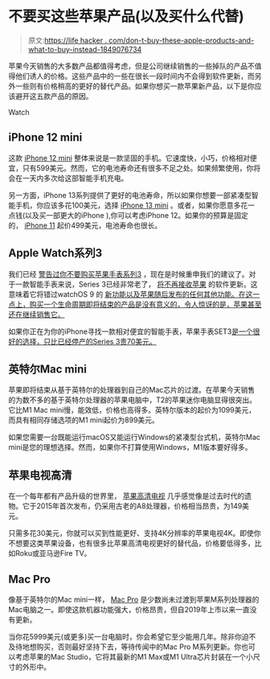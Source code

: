 # 不要买这些苹果产品(以及买什么代替)

> 原文:[https://life hacker . com/don-t-buy-these-apple-products-and-what-to-buy-instead-1849076734](https://lifehacker.com/don-t-buy-these-apple-products-and-what-to-buy-instead-1849076734)

苹果今天销售的大多数产品都值得考虑，但是公司继续销售的一些掉队的产品不值得他们诱人的价格。这些产品中的一些在很长一段时间内不会得到软件更新，而另外一些则有价格稍高的更好的替代产品。如果你想买一款苹果新产品，以下是你应该避开这五款产品的原因。

Watch

## **iPhone 12 mini**

这款 [iPhone 12 mini](https://www.apple.com/shop/buy-iphone/iphone-12) 整体来说是一款坚固的手机。它速度快，小巧，价格相对便宜，只有599美元。然而，它的电池寿命还有很多不足之处。如果频繁使用，你将会在一天内多次给这部智能手机充电。

另一方面，iPhone 13系列提供了更好的电池寿命，所以如果你想要一部紧凑型智能手机，你应该多花100美元，选择 [iPhone 13 mini](https://www.apple.com/shop/buy-iphone/iphone-13) 。或者，如果你愿意多花一点钱(以及买一部更大的iPhone ),你可以考虑iPhone 12。如果你的预算是固定的， [iPhone 11](https://www.apple.com/shop/buy-iphone/iphone-11) 起价499美元，电池寿命也很长。

## **Apple Watch系列3**

我们已经 [警告过你不要购买苹果手表系列3](https://lifehacker.com/dont-buy-an-apple-watch-series-3-and-what-to-buy-inste-1848794906) ，现在是时候重申我们的建议了。对于一款智能手表来说，Series 3已经非常老了， [将不再接收苹果](https://www.apple.com/apple-watch-se/) 的软件更新。这意味着它将错过watchOS 9 的 [新功能以及苹果随后发布的任何其他功能。在这一点上，购买一个生命周期即将结束的产品是没有意义的，令人惊讶的是，苹果甚至还在继续销售它。](https://lifehacker.com/the-best-new-features-in-watchos-9-1849027953)

如果你正在为你的iPhone寻找一款相对便宜的智能手表，苹果手表SET3[是一个很好的选择，只比已经停产的Series 3贵70美元。](https://www.apple.com/apple-watch-se/)

## **英特尔Mac mini**

苹果即将结束从基于英特尔的处理器到自己的Mac芯片的过渡。在苹果今天销售的为数不多的基于英特尔处理器的苹果电脑中，T2的苹果迷你电脑显得很突出。它比M1 Mac mini慢，能效低，价格也高得多。英特尔版本的起价为1099美元，而具有相同存储选项的M1 mini起价为899美元。

如果您需要一台既能运行macOS又能运行Windows的紧凑型台式机，英特尔Mac mini是您的理想选择。然而，如果你不打算使用Windows，M1版本要好得多。

## **苹果电视高清**

在一个每年都有产品升级的世界里， [苹果高清电视](https://www.apple.com/shop/buy-tv/apple-tv-hd) 几乎感觉像是过去时代的遗物。它于2015年首次发布，仍采用古老的A8处理器，价格相当昂贵，为149美元。

只需多花30美元，你就可以买到性能更好、支持4K分辨率的苹果电视4K。即使你不想要这类苹果设备，也有很多比苹果高清电视更好的替代品，价格要低得多，比如Roku或亚马逊Fire TV。

## **Mac Pro**

像基于英特尔的Mac mini一样， [Mac Pro](https://www.apple.com/mac-pro/) 是少数尚未过渡到苹果M系列处理器的Mac电脑之一。即使这款机器功能强大，价格昂贵，但自2019年上市以来一直没有更新。

当你花5999美元(或更多)买一台电脑时，你会希望它至少能用几年。除非你迫不及待地想购买，否则最好坚持下去，等待传闻中的Mac Pro M系列更新。你也可以考虑苹果的Mac Studio，它将其最新的M1 Max或M1 Ultra芯片封装在一个小尺寸的外形中。